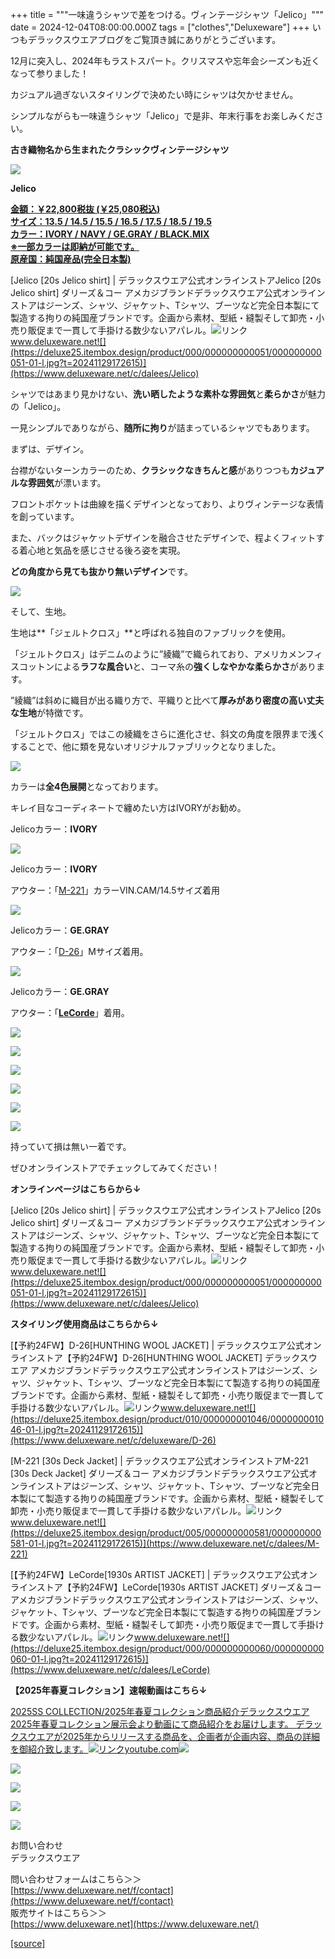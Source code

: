 +++
title = """一味違うシャツで差をつける。ヴィンテージシャツ「Jelico」"""
date = 2024-12-04T08:00:00.000Z
tags = ["clothes","Deluxeware"]
+++
いつもデラックスウエアブログをご覧頂き誠にありがとうございます。

12月に突入し、2024年もラストスパート。クリスマスや忘年会シーズンも近くなって参りました！

カジュアル過ぎないスタイリングで決めたい時にシャツは欠かせません。

シンプルながらも一味違うシャツ「Jelico」で是非、年末行事をお楽しみください。

**古き織物名から生まれたクラシックヴィンテージシャツ**

**[![](https://stat.ameba.jp/user_images/20241204/12/deluxeware/16/3c/j/o1199159815517580303.jpg)](https://stat.ameba.jp/user_images/20241204/12/deluxeware/16/3c/j/o1199159815517580303.jpg)**

**Jelico**

**[金額：￥22,800税抜 (￥25,080税込)](https://www.deluxeware.net/c/dalees/Jelico)  
[サイズ：13.5 / 14.5 / 15.5 / 16.5 / 17.5 / 18.5 / 19.5](https://www.deluxeware.net/c/dalees/Jelico)  
[カラー：IVORY / NAVY / GE.GRAY / BLACK.MIX](https://www.deluxeware.net/c/dalees/Jelico)  
[※一部カラーは即納が可能です。](https://www.deluxeware.net/c/dalees/Jelico)  
[原産国：純国産品(完全日本製)](https://www.deluxeware.net/c/dalees/Jelico)**

[Jelico \[20s Jelico shirt\] | デラックスウエア公式オンラインストアJelico \[20s Jelico shirt\] ダリーズ＆コー アメカジブランドデラックスウエア公式オンラインストアはジーンズ、シャツ、ジャケット、Tシャツ、ブーツなど完全日本製にて製造する拘りの純国産ブランドです。企画から素材、型紙・縫製そして卸売・小売り販促まで一貫して手掛ける数少ないアパレル。![リンク](https://c.stat100.ameba.jp/ameblo/symbols/v3.20.0/svg/gray/editor_link.svg)www.deluxeware.net![](https://deluxe25.itembox.design/product/000/000000000051/000000000051-01-l.jpg?t=20241129172615)](https://www.deluxeware.net/c/dalees/Jelico)

シャツではあまり見かけない、**洗い晒したような素朴な雰囲気**と**柔らかさ**が魅力の「Jelico」。

一見シンプルでありながら、**随所に拘り**が詰まっているシャツでもあります。

まずは、デザイン。

台襟がないターンカラーのため、**クラシックなきちんと感**がありつつも**カジュアルな雰囲気**が漂います。

フロントポケットは曲線を描くデザインとなっており、よりヴィンテージな表情を創っています。

また、バックはジャケットデザインを融合させたデザインで、程よくフィットする着心地と気品を感じさせる後ろ姿を実現。

**どの角度から見ても抜かり無いデザイン**です。

[![](https://stat.ameba.jp/user_images/20241204/14/deluxeware/39/a0/j/o1980100015517621691.jpg)](https://stat.ameba.jp/user_images/20241204/14/deluxeware/39/a0/j/o1980100015517621691.jpg)

そして、生地。

生地は**「ジェルトクロス」**と呼ばれる独自のファブリックを使用。

「ジェルトクロス」はデニムのように”綾織”で織られており、アメリカメンフィスコットンによる**ラフな風合い**と、コーマ糸の**強くしなやかな柔らかさ**があります。

”綾織”は斜めに織目が出る織り方で、平織りと比べて**厚みがあり密度の高い丈夫な生地**が特徴です。

「ジェルトクロス」ではこの綾織をさらに進化させ、斜文の角度を限界まで浅くすることで、他に類を見ないオリジナルファブリックとなりました。

![](https://deluxe25.itembox.design/product/000/000000000051/000000000051-12-l.jpg?t=20241129172615)

カラーは**全4色展開**となっております。

キレイ目なコーディネートで纏めたい方はIVORYがお勧め。

Jelicoカラー：**IVORY**

[![](https://stat.ameba.jp/user_images/20241204/12/deluxeware/2f/74/j/o1199159815517580292.jpg)](https://stat.ameba.jp/user_images/20241204/12/deluxeware/2f/74/j/o1199159815517580292.jpg)

Jelicoカラー：**IVORY**

アウター：「[M-221](https://www.deluxeware.net/c/dalees/M-221)」カラーVIN.CAM/14.5サイズ着用

[![](https://stat.ameba.jp/user_images/20241204/12/deluxeware/0b/44/j/o1199159815517580293.jpg)](https://stat.ameba.jp/user_images/20241204/12/deluxeware/0b/44/j/o1199159815517580293.jpg)

Jelicoカラー：**GE.GRAY**

アウター：「[D-26](https://www.deluxeware.net/c/deluxeware/D-26)」Mサイズ着用。

[![](https://stat.ameba.jp/user_images/20241204/12/deluxeware/dc/d5/j/o1199159815517580299.jpg)](https://stat.ameba.jp/user_images/20241204/12/deluxeware/dc/d5/j/o1199159815517580299.jpg)

Jelicoカラー：**GE.GRAY**

アウター：「[**LeCorde**](https://www.deluxeware.net/c/dalees/LeCorde)」着用。

[![](https://stat.ameba.jp/user_images/20241204/12/deluxeware/f2/85/j/o1199159815517580295.jpg)](https://stat.ameba.jp/user_images/20241204/12/deluxeware/f2/85/j/o1199159815517580295.jpg)

[![](https://stat.ameba.jp/user_images/20241204/14/deluxeware/2a/a3/j/o0800106615517623447.jpg)](https://stat.ameba.jp/user_images/20241204/14/deluxeware/2a/a3/j/o0800106615517623447.jpg)

[![](https://stat.ameba.jp/user_images/20241204/14/deluxeware/d8/ba/j/o0800080015517608383.jpg)](https://stat.ameba.jp/user_images/20241204/14/deluxeware/d8/ba/j/o0800080015517608383.jpg)

[![](https://stat.ameba.jp/user_images/20241204/14/deluxeware/58/ef/j/o0800080015517608378.jpg)](https://stat.ameba.jp/user_images/20241204/14/deluxeware/58/ef/j/o0800080015517608378.jpg)

[![](https://stat.ameba.jp/user_images/20241204/14/deluxeware/40/19/j/o0800080015517608376.jpg)](https://stat.ameba.jp/user_images/20241204/14/deluxeware/40/19/j/o0800080015517608376.jpg)

[![](https://stat.ameba.jp/user_images/20241204/14/deluxeware/88/58/j/o0800080015517608375.jpg)](https://stat.ameba.jp/user_images/20241204/14/deluxeware/88/58/j/o0800080015517608375.jpg)

持っていて損は無い一着です。

ぜひオンラインストアでチェックしてみてください！

**オンラインページはこちらから↓**

[Jelico \[20s Jelico shirt\] | デラックスウエア公式オンラインストアJelico \[20s Jelico shirt\] ダリーズ＆コー アメカジブランドデラックスウエア公式オンラインストアはジーンズ、シャツ、ジャケット、Tシャツ、ブーツなど完全日本製にて製造する拘りの純国産ブランドです。企画から素材、型紙・縫製そして卸売・小売り販促まで一貫して手掛ける数少ないアパレル。![リンク](https://c.stat100.ameba.jp/ameblo/symbols/v3.20.0/svg/gray/editor_link.svg)www.deluxeware.net![](https://deluxe25.itembox.design/product/000/000000000051/000000000051-01-l.jpg?t=20241129172615)](https://www.deluxeware.net/c/dalees/Jelico)

**スタイリング使用商品はこちらから↓**

[【予約24FW】D-26\[HUNTHING WOOL JACKET\] | デラックスウエア公式オンラインストア【予約24FW】D-26\[HUNTHING WOOL JACKET\] デラックスウエア アメカジブランドデラックスウエア公式オンラインストアはジーンズ、シャツ、ジャケット、Tシャツ、ブーツなど完全日本製にて製造する拘りの純国産ブランドです。企画から素材、型紙・縫製そして卸売・小売り販促まで一貫して手掛ける数少ないアパレル。![リンク](https://c.stat100.ameba.jp/ameblo/symbols/v3.20.0/svg/gray/editor_link.svg)www.deluxeware.net![](https://deluxe25.itembox.design/product/010/000000001046/000000001046-01-l.jpg?t=20241129172615)](https://www.deluxeware.net/c/deluxeware/D-26)

[M-221 \[30s Deck Jacket\] | デラックスウエア公式オンラインストアM-221 \[30s Deck Jacket\] ダリーズ＆コー アメカジブランドデラックスウエア公式オンラインストアはジーンズ、シャツ、ジャケット、Tシャツ、ブーツなど完全日本製にて製造する拘りの純国産ブランドです。企画から素材、型紙・縫製そして卸売・小売り販促まで一貫して手掛ける数少ないアパレル。![リンク](https://c.stat100.ameba.jp/ameblo/symbols/v3.20.0/svg/gray/editor_link.svg)www.deluxeware.net![](https://deluxe25.itembox.design/product/005/000000000581/000000000581-01-l.jpg?t=20241129172615)](https://www.deluxeware.net/c/dalees/M-221)

[【予約24FW】LeCorde\[1930s ARTIST JACKET\] | デラックスウエア公式オンラインストア【予約24FW】LeCorde\[1930s ARTIST JACKET\] ダリーズ＆コー アメカジブランドデラックスウエア公式オンラインストアはジーンズ、シャツ、ジャケット、Tシャツ、ブーツなど完全日本製にて製造する拘りの純国産ブランドです。企画から素材、型紙・縫製そして卸売・小売り販促まで一貫して手掛ける数少ないアパレル。![リンク](https://c.stat100.ameba.jp/ameblo/symbols/v3.20.0/svg/gray/editor_link.svg)www.deluxeware.net![](https://deluxe25.itembox.design/product/000/000000000060/000000000060-01-l.jpg?t=20241129172615)](https://www.deluxeware.net/c/dalees/LeCorde)

**【2025年春夏コレクション】速報動画はこちら↓**

[2025SS COLLECTION/2025年春夏コレクション商品紹介デラックスウエア2025年春夏コレクション展示会より動画にて商品紹介をお届けします。 デラックスウエアが2025年からリリースする商品を、企画者が企画内容、商品の詳細を御紹介致します。![リンク](https://c.stat100.ameba.jp/ameblo/symbols/v3.20.0/svg/gray/editor_link.svg)youtube.com![](https://i.ytimg.com/vi/A71qJSd2lh4/hqdefault.jpg?sqp=-oaymwEXCOADEI4CSFryq4qpAwkIARUAAIhCGAE=&rs=AOn4CLAjvDtZHCLmch_wfz5qqtOMUoi28A&days_since_epoch=20061)](https://youtube.com/playlist?list=PLmcuUjZ67rhnclr762_W-zDg7FyyrNvqF&si=0XCgKNJ1wMOrfLqy)

[![](https://stat.ameba.jp/user_images/20241116/16/deluxeware/4a/05/j/o1200050015510661447.jpg?caw=800)](https://www.deluxeware.net/c/deluxeware/D-26)

[![](https://stat.ameba.jp/user_images/20240315/15/deluxeware/04/7f/j/o0800026015413271803.jpg?caw=800)](https://www.instagram.com/deluxeware/?hl=ja)

[![](https://stat.ameba.jp/user_images/20220415/12/deluxeware/3b/ce/j/o0800026015103175481.jpg?caw=800)](https://www.deluxeware.net/f/headstore)

[![](https://stat.ameba.jp/user_images/20220415/12/deluxeware/d7/c6/j/o0800026015103175487.jpg?caw=800)](https://www.deluxeware.net/)

お問い合わせ  
デラックスウエア

問い合わせフォームはこちら＞＞  
[https://www.deluxeware.net/f/contact](https://www.deluxeware.net/f/contact)  
販売サイトはこちら＞＞  
[https://www.deluxeware.net](https://www.deluxeware.net/)

[[source]](https://ameblo.jp/deluxeware/entry-12877407945.html)
